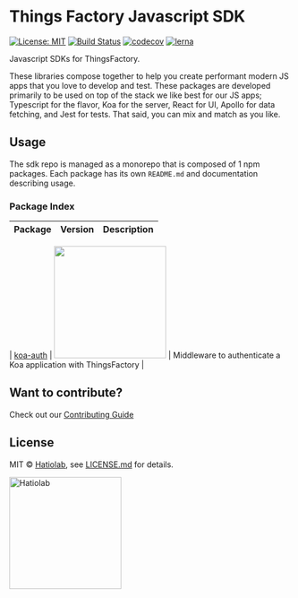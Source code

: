 [comment]: # "NOTE: This file is generated and should not be modify directly. Update `templates/ROOT_README.hbs.md` instead"

# Things Factory Javascript SDK

[![License: MIT](https://img.shields.io/badge/License-MIT-green.svg)](LICENSE.md)
[![Build Status](https://travis-ci.org/things-factory-sdk/sdk.svg?branch=master)](https://travis-ci.org/things-factory-sdk/sdk)
[![codecov](https://codecov.io/gh/things-factory-sdk/sdk/branch/master/graph/badge.svg)](https://codecov.io/gh/things-factory-sdk/sdk)
[![lerna](https://img.shields.io/badge/maintained%20with-lerna-cc00ff.svg)](https://lernajs.io/)

Javascript SDKs for ThingsFactory.

These libraries compose together to help you create performant modern JS apps that you love to develop and test. These packages are developed primarily to be used on top of the stack we like best for our JS apps; Typescript for the flavor, Koa for the server, React for UI, Apollo for data fetching, and Jest for tests. That said, you can mix and match as you like.

## Usage

The sdk repo is managed as a monorepo that is composed of 1 npm packages.
Each package has its own `README.md` and documentation describing usage.

### Package Index

| Package | Version | Description |
| ------- | ------- | ----------- |


| [koa-auth](packages/koa-auth) | <a href="https://badge.fury.io/js/%40things-factory-sdk%2Fkoa-auth"><img src="https://badge.fury.io/js/%40things-factory-sdk%2Fkoa-auth.svg" width="200px" /></a> | Middleware to authenticate a Koa application with ThingsFactory |

## Want to contribute?

Check out our [Contributing Guide](./.github/CONTRIBUTING.md)

## License

MIT &copy; [Hatiolab](https://www.hatiolab.com/), see [LICENSE.md](LICENSE.md) for details.

<a href="http://www.hatiolab.com/"><img src="https://www.hatiolab.com/assets/img/logo.png" alt="Hatiolab" width="200" /></a>
